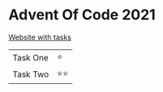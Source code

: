 <h1>Advent Of Code 2021</h1>


<a href="https://adventofcode.com/2021">Website with tasks</a>


<table>
    <tr>
        <td>Task One</td>    
        <td>⭐</td>     
    </tr>
    <tr>
        <td>Task Two</td>    
        <td>⭐⭐</td>     
    </tr>
</table>
